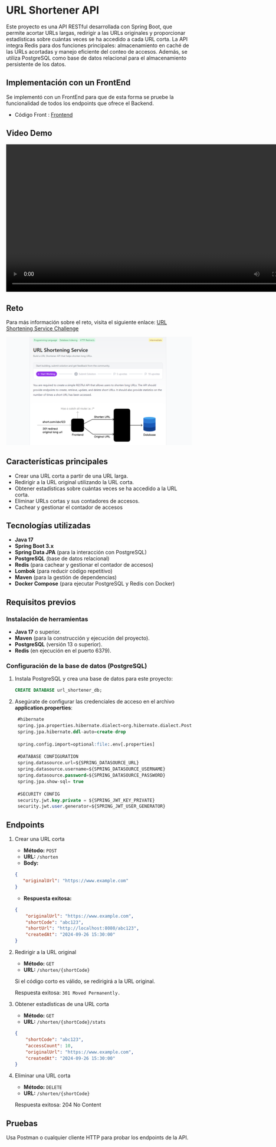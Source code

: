 # URL Shortener API

Este proyecto es una API RESTful desarrollada con Spring Boot, que permite acortar URLs largas, redirigir a las URLs originales y proporcionar estadísticas sobre cuántas veces se ha accedido a cada URL corta. La API integra Redis para dos funciones principales: almacenamiento en caché de las URLs acortadas y manejo eficiente del conteo de accesos. Además, se utiliza PostgreSQL como base de datos relacional para el almacenamiento persistente de los datos.

## Implementación con un FrontEnd
Se implementó con un FrontEnd para que de esta forma se pruebe la funcionalidad de todos los endpoints que ofrece el Backend.
- Código Front : [Frontend](https://roadmap.sh/projects/url-shortening-service)

## Video Demo

<video width="800" controls>
  <source src="images/demostracion.mp4" type="video/mp4">
  Tu navegador no soporta el video.
</video>

## Reto
Para más información sobre el reto, visita el siguiente enlace: [URL Shortening Service Challenge](https://roadmap.sh/projects/url-shortening-service)

<p align="center">
  <img src="images/reto.png" alt="reto" width="800"/>
</p>

## Características principales
- Crear una URL corta a partir de una URL larga.
- Redirigir a la URL original utilizando la URL corta.
- Obtener estadísticas sobre cuántas veces se ha accedido a la URL corta.
- Eliminar URLs cortas y sus contadores de accesos.
- Cachear y gestionar el contador de accesos

## Tecnologías utilizadas
- **Java 17**
- **Spring Boot 3.x**
- **Spring Data JPA** (para la interacción con PostgreSQL)
- **PostgreSQL** (base de datos relacional)
- **Redis** (para cachear y gestionar el contador de accesos)
- **Lombok** (para reducir código repetitivo)
- **Maven** (para la gestión de dependencias)
- **Docker Compose** (para ejecutar PostgreSQL y Redis con Docker)

## Requisitos previos

### Instalación de herramientas
- **Java 17** o superior.
- **Maven** (para la construcción y ejecución del proyecto).
- **PostgreSQL** (versión 13 o superior).
- **Redis** (en ejecución en el puerto 6379).

### Configuración de la base de datos (PostgreSQL)
1. Instala PostgreSQL y crea una base de datos para este proyecto:
   ```sql
   CREATE DATABASE url_shortener_db;
    ```
2. Asegúrate de configurar las credenciales de acceso en el archivo **application.properties**:
   ```sql
    #hibernate
    spring.jpa.properties.hibernate.dialect=org.hibernate.dialect.PostgreSQLDialect
    spring.jpa.hibernate.ddl-auto=create-drop
    
    spring.config.import=optional:file:.env[.properties]
    
    #DATABASE CONFIGURATION
    spring.datasource.url=${SPRING_DATASOURCE_URL}
    spring.datasource.username=${SPRING_DATASOURCE_USERNAME}
    spring.datasource.password=${SPRING_DATASOURCE_PASSWORD}
    spring.jpa.show-sql= true
    
    #SECURITY CONFIG
    security.jwt.key.private = ${SPRING_JWT_KEY_PRIVATE}
    security.jwt.user.generator=${SPRING_JWT_USER_GENERATOR}
    ```
## Endpoints

1. Crear una URL corta
    - **Método:** `POST`
    - **URL:** `/shorten`
    - **Body:**
    ```json
   {
       "originalUrl": "https://www.example.com"
    }
   ```
    - **Respuesta exitosa:**
    ```json
    {
        "originalUrl": "https://www.example.com",
        "shortCode": "abc123",
        "shortUrl": "http://localhost:8080/abc123",
        "createdAt": "2024-09-26 15:30:00"
    }
   ```
2. Redirigir a la URL original
    - **Método:** `GET`
    - **URL:** `/shorten/{shortCode}`
   
    Si el código corto es válido, se redirigirá a la URL original.

    Respuesta exitosa: `301 Moved Permanently.`


3. Obtener estadísticas de una URL corta
    - **Método:** `GET`
    - **URL:** `/shorten/{shortCode}/stats`
    ```json
    {
        "shortCode": "abc123",
        "accessCount": 10,
        "originalUrl": "https://www.example.com",
        "createdAt": "2024-09-26 15:30:00"
    }
   ```

4. Eliminar una URL corta
    - **Método:** `DELETE`
    - **URL:** `/shorten/{shortCode}`
   
    Respuesta exitosa: 204 No Content

## Pruebas
Usa Postman o cualquier cliente HTTP para probar los endpoints de la API.













